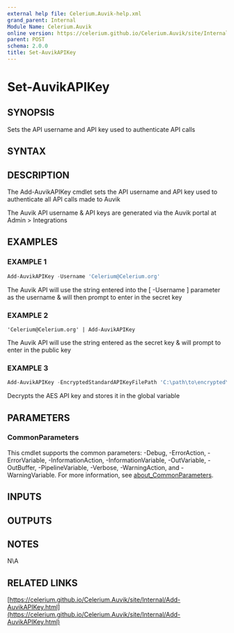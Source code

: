 ```yaml
---
external help file: Celerium.Auvik-help.xml
grand_parent: Internal
Module Name: Celerium.Auvik
online version: https://celerium.github.io/Celerium.Auvik/site/Internal/Set-AuvikAPIKey.html
parent: POST
schema: 2.0.0
title: Set-AuvikAPIKey
---
```


# Set-AuvikAPIKey

## SYNOPSIS
Sets the API username and API key used to authenticate API calls

## SYNTAX

## DESCRIPTION
The Add-AuvikAPIKey cmdlet sets the API username and API key used to
authenticate all API calls made to Auvik

The Auvik API username & API keys are generated via the Auvik portal at Admin \> Integrations

## EXAMPLES

### EXAMPLE 1
```powershell
Add-AuvikAPIKey -Username 'Celerium@Celerium.org'
```

The Auvik API will use the string entered into the \[ -Username \] parameter as the
username & will then prompt to enter in the secret key

### EXAMPLE 2
```
'Celerium@Celerium.org' | Add-AuvikAPIKey
```

The Auvik API will use the string entered as the secret key & will prompt to enter in the public key

### EXAMPLE 3
```powershell
Add-AuvikAPIKey -EncryptedStandardAPIKeyFilePath 'C:\path\to\encrypted\key.txt' -EncryptedStandardAESKeyPath 'C:\path\to\decipher\key.txt'
```

Decrypts the AES API key and stores it in the global variable

## PARAMETERS

### CommonParameters
This cmdlet supports the common parameters: -Debug, -ErrorAction, -ErrorVariable, -InformationAction, -InformationVariable, -OutVariable, -OutBuffer, -PipelineVariable, -Verbose, -WarningAction, and -WarningVariable. For more information, see [about_CommonParameters](http://go.microsoft.com/fwlink/?LinkID=113216).

## INPUTS

## OUTPUTS

## NOTES
N\A

## RELATED LINKS

[https://celerium.github.io/Celerium.Auvik/site/Internal/Add-AuvikAPIKey.html](https://celerium.github.io/Celerium.Auvik/site/Internal/Add-AuvikAPIKey.html)

